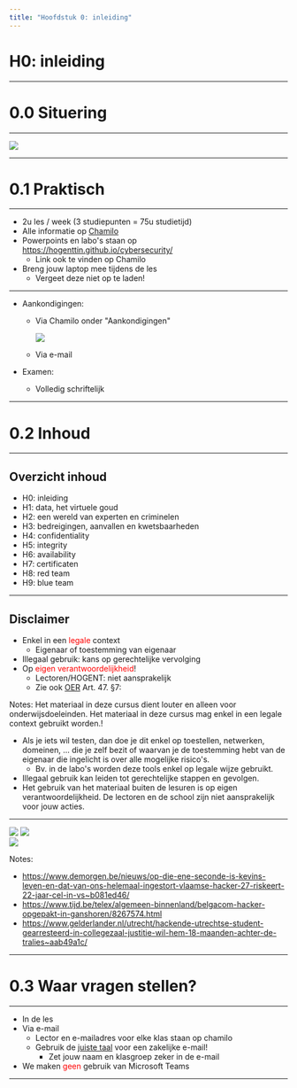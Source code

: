 ```yaml
---
title: "Hoofdstuk 0: inleiding"
---
```


# H0: inleiding

---

# 0.0 Situering

---

<img src="./img/h0/situering-olod.png" class="r-stretch" />

---

# 0.1 Praktisch

---

-   2u les / week (3 studiepunten = 75u studietijd)
-   Alle informatie op [Chamilo](https://chamilo.hogent.be)
-   Powerpoints en labo's staan op https://hogenttin.github.io/cybersecurity/
    -   Link ook te vinden op Chamilo
-   Breng jouw laptop mee tijdens de les
    -   Vergeet deze niet op te laden!

---

-   Aankondigingen:

    -   Via Chamilo onder "Aankondigingen"

        ![](./img/h0/chamilo-aankondigingen.png)

    -   Via e-mail

-   Examen:
    -   Volledig schriftelijk

---

# 0.2 Inhoud

---

## Overzicht inhoud

-   H0: inleiding
-   H1: data, het virtuele goud
-   H2: een wereld van experten en criminelen
-   H3: bedreigingen, aanvallen en kwetsbaarheden
-   H4: confidentiality
-   H5: integrity
-   H6: availability
-   H7: certificaten
-   H8: red team
-   H9: blue team

---

## Disclaimer

-   Enkel in een <span style="color:red">legale</span> context
    -   Eigenaar of toestemming van eigenaar
-   Illegaal gebruik: kans op gerechtelijke vervolging
-   Op <span style="color:red">eigen verantwoordelijkheid</span>!
    -   Lectoren/HOGENT: niet aansprakelijk
    -   Zie ook [OER](https://www.hogent.be/student/een-vlotte-start/onderwijs-en-examenregeling/) Art. 47. §7:

Notes:
Het materiaal in deze cursus dient louter en alleen voor onderwijsdoeleinden. Het materiaal in deze cursus mag enkel in een legale context gebruikt worden.!

-   Als je iets wil testen, dan doe je dit enkel op toestellen, netwerken, domeinen, ... die je zelf bezit of waarvan je de toestemming hebt van de eigenaar die ingelicht is over alle mogelijke risico's.
    -   Bv. in de labo's worden deze tools enkel op legale wijze gebruikt.
-   Illegaal gebruik kan leiden tot gerechtelijke stappen en gevolgen.
-   Het gebruik van het materiaal buiten de lesuren is op eigen verantwoordelijkheid. De lectoren en de school zijn niet aansprakelijk voor jouw acties.

---

<div class="multicolumn">
<div>
    <img src="./img/h0/disclaimer1.png" />
    <img src="./img/h0/disclaimer2.png" />
</div>
<div>
    <img src="./img/h0/disclaimer3.png" />
</div>
</div>

Notes:

<!-- eerste link werkt enkel bij copy paste, niet bij klikken -->

-   https://www.demorgen.be/nieuws/op-die-ene-seconde-is-kevins-leven-en-dat-van-ons-helemaal-ingestort-vlaamse-hacker-27-riskeert-22-jaar-cel-in-vs~b081ed46/
-   https://www.tijd.be/telex/algemeen-binnenland/belgacom-hacker-opgepakt-in-ganshoren/8267574.html
-   https://www.gelderlander.nl/utrecht/hackende-utrechtse-student-gearresteerd-in-collegezaal-justitie-wil-hem-18-maanden-achter-de-tralies~aab49a1c/

---

# 0.3 Waar vragen stellen?

---

-   In de les
-   Via e-mail
    -   Lector en e-mailadres voor elke klas staan op chamilo
    -   Gebruik de [juiste taal](https://taaladvies.net/opmaak-van-een-zakelijke-e-mail-algemeen/) voor een zakelijke e-mail!
        -   Zet jouw naam en klasgroep zeker in de e-mail
-   We maken <span style="color:red">geen</span> gebruik van Microsoft Teams

---
